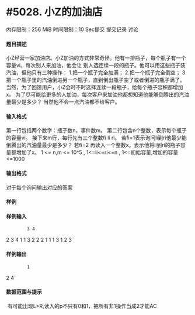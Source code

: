 
# #5028. 小Z的加油店
内存限制：256 MiB 时间限制：10 Sec提交 提交记录 讨论
#### 题目描述
小Z经营一家加油店。小Z加油的方式非常奇怪。他有一排瓶子，每个瓶子有一个容量vi。每次别人来加油，他会让
别人选连续一段的瓶子。他可以用这些瓶子装汽油，但他只有三种操作：
1.把一个瓶子完全加满；
2.把一个瓶子完全倒空；
3.把一个瓶子里的汽油倒进另一个瓶子，直到倒出瓶子空了或者倒进的瓶子满了。
当然，为了回馈用户，小Z会时不时选择连续一段瓶子，给每个瓶子容积都增加x。
为了尽可能给更多的人加油，每次客户来加油他都想知道他能够倒腾出的汽油量最少是多少？
当然他不会一点汽油都不给客户。

#### 输入格式
第一行包括两个数字：瓶子数n，事件数m。
第二行包含n个整数，表示每个瓶子的容量vi。
接下来m行，每行先有三个整数fi li ri。
若fi=1表示询问li到ri他最少能倒腾出的汽油量最少是多少？
若fi=2 再读入一个整数x。表示他将li到ri的瓶子容量都增加了x。
1 <= n,m <= 10^5 , 1<=li<=ri<=n , 1<=初始容量,增加的容量<=1000

#### 输出格式
对于每个询问输出对应的答案

#### 样例

#### 样例输入

			3 4
2 3 4
1 1 3
2 2 2 1
1 1 3
1 2 3	`
#### 样例输出

			1
2
4`
#### 数据范围与提示

 有可能出现L>R,读入的p不只有0和1，把所有非1操作当成2才能AC